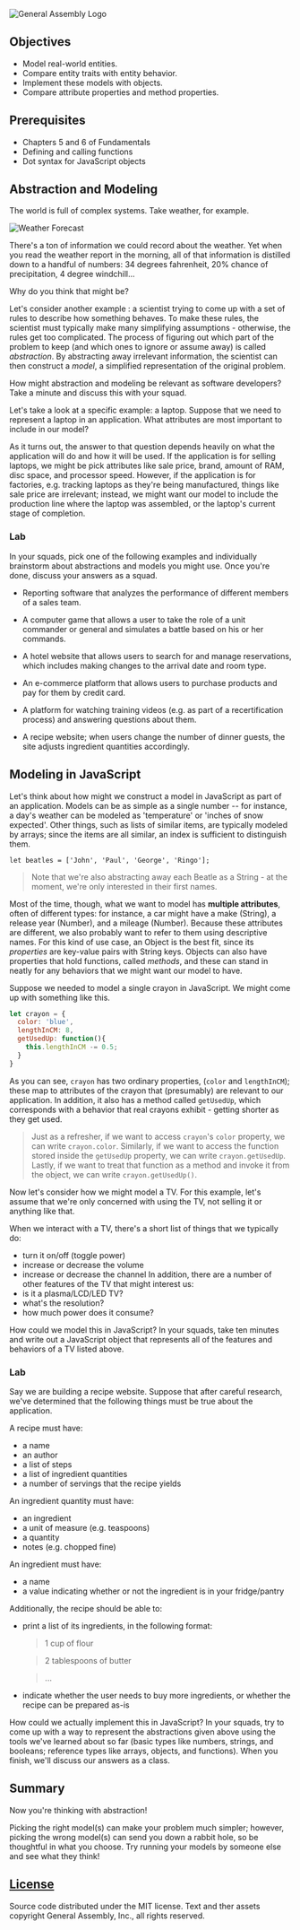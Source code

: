 ![General Assembly Logo](http://i.imgur.com/ke8USTq.png)

## Objectives

- Model real-world entities.
- Compare entity traits with entity behavior.
- Implement these models with objects.
- Compare attribute properties and method properties.

## Prerequisites

- Chapters 5 and 6 of Fundamentals
- Defining and calling functions
- Dot syntax for JavaScript objects

## Abstraction and Modeling

The world is full of complex systems. Take weather, for example.

![Weather Forecast](https://upload.wikimedia.org/wikipedia/commons/c/c0/NOAA_Wavewatch_III_Sample_Forecast.gif)

There's a ton of information we could record about the weather. Yet when you read the weather report in the morning, all of that information is distilled down to a handful of numbers: 34 degrees fahrenheit, 20% chance of precipitation, 4 degree windchill... 
<!-- Stop & Jot --> 
Why do you think that might be?

Let's consider another example : a scientist trying to come up with a set of rules to describe how something behaves. To make these rules, the scientist must typically make many simplifying assumptions - otherwise, the rules get too complicated. The process of figuring out which part of the problem to keep (and which ones to ignore or assume away) is called _abstraction_. By abstracting away irrelevant information, the scientist can then construct a _model_, a simplified representation of the original problem.

<!-- Think-Pair-Share -->
How might abstraction and modeling be relevant as software developers? Take a minute and discuss this with your squad.

Let's take a look at a specific example: a laptop. Suppose that we need to represent a laptop in an application. What attributes are most important to include in our model?

As it turns out, the answer to that question depends heavily on what the application will do and how it will be used. If the application is for selling laptops, we might be pick attributes like sale price, brand, amount of RAM, disc space, and processor speed. However, if the application is for factories, e.g. tracking laptops as they're being manufactured, things like sale price are irrelevant; instead, we might want our model to include the production line where the laptop was assembled, or the laptop's current stage of completion.

### Lab

In your squads, pick one of the following examples and individually brainstorm about abstractions and models you might use. Once you're done, discuss your answers as a squad.

- Reporting software that analyzes the performance of different members of a sales team.

- A computer game that allows a user to take the role of a unit commander or general and simulates a battle based on his or her commands.

- A hotel website that allows users to search for and manage reservations, which includes making changes to the arrival date and room type.

- An e-commerce platform that allows users to purchase products and pay for them by credit card.

- A platform for watching training videos (e.g. as part of a recertification process) and answering questions about them.

- A recipe website; when users change the number of dinner guests, the site adjusts ingredient quantities accordingly.

## Modeling in JavaScript

Let's think about how might we construct a model in JavaScript as part of an application. Models can be as simple as a single number -- for instance, a day's weather can be modeled as 'temperature' or  'inches of snow expected'. Other things, such as lists of similar items, are typically modeled by arrays; since the items are all similar, an index is sufficient to distinguish them.
```
let beatles = ['John', 'Paul', 'George', 'Ringo'];
```
> Note that we're also abstracting away each Beatle as a String - at the moment, we're only interested in their first names.

Most of the time, though, what we want to model has **multiple attributes**, often of different types: for instance, a car might have a make (String), a release year (Number), and a mileage (Number). Because these attributes are different, we also probably want to refer to them using descriptive names. For this kind of use case, an Object is the best fit, since its _properties_ are key-value pairs with String keys. Objects can also have properties that hold functions, called _methods_, and these can stand in neatly for any behaviors that we might want our model to have.

Suppose we needed to model a single crayon in JavaScript. We might come up with something like this.
```javascript
let crayon = {
  color: 'blue',
  lengthInCM: 8,
  getUsedUp: function(){
    this.lengthInCM -= 0.5;
  }
}
```

As you can see, `crayon` has two ordinary properties, (`color` and `lengthInCM`); these map to attributes of the crayon that (presumably) are relevant to our application. In addition, it also has a method called `getUsedUp`, which corresponds with a behavior that real crayons exhibit - getting shorter as they get used.

> Just as a refresher, if we want to access `crayon`'s `color` property, we can write `crayon.color`. Similarly, if we want to access the function stored inside the `getUsedUp` property, we can write `crayon.getUsedUp`. Lastly, if we want to treat that function as a method and invoke it from the object, we can write `crayon.getUsedUp()`.

Now let's consider how we might model a TV. For this example, let's assume that we're only concerned with using the TV, not selling it or anything like that.

When we interact with a TV, there's a short list of things that we typically do:
- turn it on/off (toggle power)
- increase or decrease the volume
- increase or decrease the channel
In addition, there are a number of other features of the TV that might interest us:
- is it a plasma/LCD/LED TV?
- what's the resolution?
- how much power does it consume?

How could we model this in JavaScript? In your squads, take ten minutes and write out a JavaScript object that represents all of the features and behaviors of a TV listed above.

### Lab

Say we are building a recipe website. Suppose that after careful research, we've determined that the following things must be true about the application.

A recipe must have:
- a name
- an author
- a list of steps
- a list of ingredient quantities
- a number of servings that the recipe yields

An ingredient quantity must have:
- an ingredient
- a unit of measure (e.g. teaspoons)
- a quantity
- notes (e.g. chopped fine)

An ingredient must have:
- a name
- a value indicating whether or not the ingredient is in your fridge/pantry

Additionally, the recipe should be able to:
- print a list of its ingredients, in the following format:
   > 1 cup of flour

   > 2 tablespoons of butter

   > ...

- indicate whether the user needs to buy more ingredients, or whether the recipe can be prepared as-is

How could we actually implement this in JavaScript? In your squads, try to come up with a way to represent the abstractions given above using the tools we've learned about so far (basic types like numbers, strings, and booleans; reference types like arrays, objects, and functions). When you finish, we'll discuss our answers as a class.

## Summary

Now you're thinking with abstraction!

Picking the right model(s) can make your problem much simpler; however, picking the wrong model(s) can send you down a rabbit hole, so be thoughtful in what you choose. Try running your models by someone else and see what they think!

[License](LICENSE)
------------------

Source code distributed under the MIT license. Text and ther assets copyright
General Assembly, Inc., all rights reserved.
